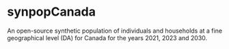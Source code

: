 # synpopCanada
An open-source synthetic population of individuals and households at a fine geographical level (DA) for Canada for the years 2021, 2023 and 2030.
